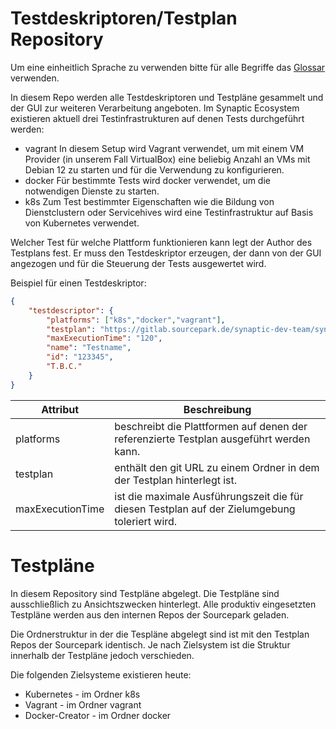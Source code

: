 # Testdeskriptoren/Testplan Repository

Um eine einheitlich Sprache zu verwenden bitte für alle Begriffe das [Glossar](Glossar.md) verwenden.

In diesem Repo werden alle Testdeskriptoren und Testpläne gesammelt und der GUI zur weiteren Verarbeitung angeboten. Im Synaptic Ecosystem existieren aktuell drei Testinfrastrukturen auf denen Tests durchgeführt werden:

- vagrant
  In diesem Setup wird Vagrant verwendet, um mit einem VM Provider (in unserem Fall VirtualBox) eine beliebig Anzahl an VMs mit Debian 12 zu starten und für die Verwendung zu konfigurieren.
- docker
  Für bestimmte Tests wird docker verwendet, um die notwendigen Dienste zu starten.
- k8s
  Zum Test bestimmter Eigenschaften wie die Bildung von Dienstclustern oder Servicehives wird eine Testinfrastruktur auf Basis von Kubernetes verwendet.

Welcher Test für welche Plattform funktionieren kann legt der Author des Testplans fest. Er muss den Testdeskriptor erzeugen, der dann von der GUI angezogen und für die Steuerung der Tests ausgewertet wird.

Beispiel für einen Testdeskriptor:

```json
{
    "testdescriptor": {
        "platforms": ["k8s","docker","vagrant"],
        "testplan": "https://gitlab.sourcepark.de/synaptic-dev-team/synaptic-tools-development/synaptic-service-testing/-/tree/master/TP-00001/EZDX-F-00004",
        "maxExecutionTime": "120",
        "name": "Testname",
        "id": "123345",
        "T.B.C."
    }
}
```

| Attribut         | Beschreibung                                                 |
| ---------------- | ------------------------------------------------------------ |
| platforms        | beschreibt die Plattformen auf denen der referenzierte Testplan ausgeführt werden kann. |
| testplan         | enthält den git URL zu einem Ordner in dem der Testplan hinterlegt ist. |
| maxExecutionTime | ist die maximale Ausführungszeit die für diesen Testplan auf der Zielumgebung toleriert wird. |

# Testpläne

In diesem Repository sind Testpläne abgelegt. Die Testpläne sind ausschließlich zu Ansichtszwecken hinterlegt. Alle produktiv eingesetzten Testpläne werden aus den internen Repos der Sourcepark geladen.

Die Ordnerstruktur in der die Tespläne abgelegt sind ist mit den Testplan Repos der Sourcepark identisch. Je nach Zielsystem ist die Struktur innerhalb der Testpläne jedoch verschieden.

Die folgenden Zielsysteme existieren heute:

- Kubernetes - im Ordner k8s
- Vagrant - im Ordner vagrant
- Docker-Creator - im Ordner docker
